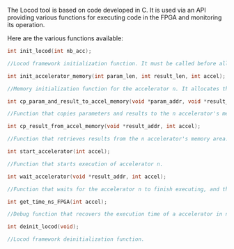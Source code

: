 The Locod tool is based on code developed in C. It is used via an API providing various functions for executing code in the FPGA and monitoring its operation.

Here are the various functions available:
```c
int init_locod(int nb_acc);

//Locod framework initialization function. It must be called before all other functions. The nb_acc parameter defines the number of functions to be executed in the FPGA.
```

```c
int init_accelerator_memory(int param_len, int result_len, int accel);

//Memory initialization function for the accelerator n. It allocates the space needed to store input data and results in the area shared with the FPGA.
```


```c
int cp_param_and_result_to_accel_memory(void *param_addr, void *result_addr, int accel);

//Function that copies parameters and results to the n accelerator's memory area.
```

```c
int cp_result_from_accel_memory(void *result_addr, int accel);

//Function that retrieves results from the n accelerator's memory area.
```

```c
int start_accelerator(int accel);

//Function that starts execution of accelerator n.
```

```c
int wait_accelerator(void *result_addr, int accel);

//Function that waits for the accelerator n to finish executing, and then retrieves the results from the shared memory area.
```

```c
int get_time_ns_FPGA(int accel);

//Debug function that recovers the execution time of a accelerator in nanoseconds. Accelerator performance can then be compared with CPU execution.
```

```c
int deinit_locod(void);

//Locod framework deinitialization function.
```